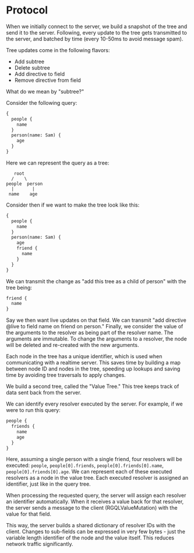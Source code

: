 Protocol
========

When we initially connect to the server, we build a snapshot of the tree and send it to the server. Following, every update to the tree gets transmitted to the server, and batched by time (every 10-50ms to avoid message spam).

Tree updates come in the following flavors:

 - Add subtree
 - Delete subtree
 - Add directive to field
 - Remove directive from field

What do we mean by "subtree?"

Consider the following query:

```graphql
{
  people {
    name
  }
  person(name: Sam) {
    age
  }
}
```

Here we can represent the query as a tree:

```
   root
  /    \
people  person
  |       |
 name    age
```

Consider then if we want to make the tree look like this:

```graphql
{
  people {
    name
  }
  person(name: Sam) {
    age
    friend {
      name
    }
  }
}
```

We can transmit the change as "add this tree as a child of person" with the tree being:

```graphql
friend {
  name
}
```

Say we then want live updates on that field. We can transmit "add directive @live to field name on friend on person." Finally, we consider the value of the arguments to the resolver as being part of the resolver name. The arguments are immutable. To change the arguments to a resolver, the node will be deleted and re-created with the new arguments.

Each node in the tree has a unique identifier, which is used when communicating with a realtime server. This saves time by building a map between node ID and nodes in the tree, speeding up lookups and saving time by avoiding tree traversals to apply changes.

We build a second tree, called the "Value Tree." This tree keeps track of data sent back from the server.

We can identify every resolver executed by the server. For example, if we were to run this query:

```graphql
people {
  friends {
    name
    age
  }
}
```

Here, assuming a single person with a single friend, four resolvers will be executed: `people`, `people[0].friends`, `people[0].friends[0].name`, `people[0].friends[0].age`. We can represent each of these executed resolvers as a node in the value tree. Each executed resolver is assigned an identifier, just like in the query tree.

When processing the requested query, the server will assign each resolver an identifier automatically. When it receives a value back for that resolver, the server sends a message to the client (RGQLValueMutation) with the value for that field.

This way, the server builds a shared dictionary of resolver IDs with the client. Changes to sub-fields can be expressed in very few bytes - just the variable length identifier of the node and the value itself. This reduces network traffic significantly.
